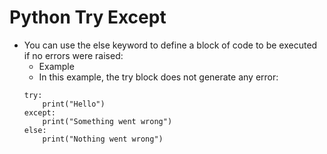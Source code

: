 # Python Try Except
- You can use the else keyword to define a block of code to be executed if no errors were raised:
    - Example
    - In this example, the try block does not generate any error:
    ```
    try:
        print("Hello")
    except:
        print("Something went wrong")
    else:
        print("Nothing went wrong")
    ```  

